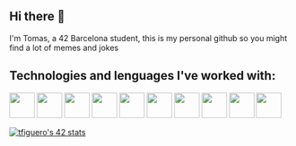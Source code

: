 ## Hi there 👋

 I'm Tomas, a 42 Barcelona student, this is my personal github so you might find a lot of memes and jokes 


## Technologies and lenguages I've worked with:
<p align="left"> 

<img src="https://cdn.jsdelivr.net/gh/devicons/devicon@latest/icons/bash/bash-original.svg" width="45" height="45"/>
<img src="https://cdn.jsdelivr.net/gh/devicons/devicon@latest/icons/cplusplus/cplusplus-plain.svg" width="45" height="45"/>
<img src="https://cdn.jsdelivr.net/gh/devicons/devicon@latest/icons/csharp/csharp-plain.svg" width="45" height="45"/>
<img src="https://cdn.jsdelivr.net/gh/devicons/devicon@latest/icons/css3/css3-plain.svg" width="45" height="45"/>
<img src="https://cdn.jsdelivr.net/gh/devicons/devicon@latest/icons/git/git-plain.svg" width="45" height="45"/>
<img src="https://cdn.jsdelivr.net/gh/devicons/devicon@latest/icons/html5/html5-plain.svg" width="45" height="45"/>
<img src="https://cdn.jsdelivr.net/gh/devicons/devicon@latest/icons/javascript/javascript-plain.svg" width="45" height="45"/>
<img src="https://cdn.jsdelivr.net/gh/devicons/devicon@latest/icons/mongodb/mongodb-plain-wordmark.svg" width="45" height="45"/>
<img src="https://cdn.jsdelivr.net/gh/devicons/devicon@latest/icons/c/c-original.svg" width="45" height="45"/>
<img src="https://cdn.jsdelivr.net/gh/devicons/devicon@latest/icons/docker/docker-plain-wordmark.svg" width="45" height="45"/>
</p>


[![tfiguero's 42 stats](https://badge.mediaplus.ma/levi/tfiguero?1337Badge=off&UM6P=off)](https://github.com/oakoudad/badge42)
<!--
**PacoFajitas/PacoFajitas** is a ✨ _special_ ✨ repository because its `README.md` (this file) appears on your GitHub profile.

Here are some ideas to get you started:

- 🔭 I’m currently working on ...
- 🌱 I’m currently learning ...
- 👯 I’m looking to collaborate on ...
- 🤔 I’m looking for help with ...
- 💬 Ask me about ...
- 📫 How to reach me: ...
- 😄 Pronouns: ...
- ⚡ Fun fact: ...
-->
